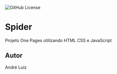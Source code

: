 ![GitHub License](https://img.shields.io/github/license/drezinnxs10/Spider?style=for-the-badge)

# Spider
Projeto One Pages utilizando HTML CSS e JavaScript

## Autor
André Luiz
